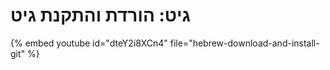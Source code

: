# גיט: הורדת והתקנת גיט


{% embed youtube id="dteY2i8XCn4" file="hebrew-download-and-install-git" %}

